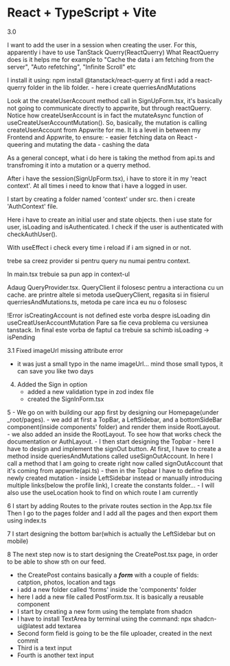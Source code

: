 # React + TypeScript + Vite

3.0

I want to add the user in a session when creating the user. For this, apparently i have to use TanStack Querry(ReactQuerry)
What ReactQuerry does is it helps me for example to "Cache the data i am fetching from the server", "Auto refetching", "Infinite Scroll" etc

I install it using: npm install @tanstack/react-querry
at first i add a react-querry folder in the lib folder.
    - here i create querriesAndMutations

Look at the createUserAccount method call in SignUpForm.tsx, it's basically not going to communicate directly to appwrite,
but through reactQuerry. Notice how createUserAccount is in fact the mutateAsync function of useCreateUserAccountMutation().
So, basically, the mutation is calling createUserAccount from Appwrite for me.
It is a level in between my Frontend and Appwrite, to ensure:
    - easier fetching data on React
    - queering and mutating the data
    - cashing the data

As a general concept, what i do here is taking the method from api.ts and transfroming it into a mutation or a querry method.

After i have the session(SignUpForm.tsx), i have to store it in my 'react context'. At all times i need to know that i have
a logged in user.

I start by creating a folder named 'context' under src.
then i create 'AuthContext' file.

Here i have to create an initial user and state objects.
then i use state for user, isLoading and isAuthenticated.
I check if the user is authenticated with checkAuthUser().

With useEffect i check every time i reload if i am signed in or not.

trebe sa creez provider si pentru query nu numai pentru context.


In main.tsx trebuie sa pun app in context-ul <AuthProvider>

Adaug QueryProvider.tsx. QueryClient il folosesc pentru a interactiona cu un cache.
are printre altele si metoda useQueryClient, regasita si in fisierul querriesAndMutations.ts, metoda 
pe care inca eu nu o folosesc

!Error
isCreatingAccount is not defined
este vorba despre isLoading din useCreatUserAccountMutation
Pare sa fie ceva problema cu versiunea tanstack.
In final este vorba de faptul ca trebuie sa schimb isLoading -> isPending


3.1 Fixed imageUrl missing attribute error
- it was just a small typo in the name imageUrl... mind those small typos, it can save you like two days

4. Added the Sign in option
    - added a new validation type in zod index file
    - created the SignInForm.tsx

5 - We go on with building our app first by designing our Homepage(under _root/pages).
    - we add at first a TopBar, a LeftSidebar, and a bottomSideBar component(inside components' folder)
      and render them inside RootLayout.
    - we also added an <Outlet /> inside the RootLayout. To see how that works check the documentation or AuthLayout.
    - I then start designing the Topbar
        - here I have to design and implement the signOut button. At first, I have to create a method inside
          queriesAndMutations called useSignOutAccount. In here I call a method that I am going to create right now called
          signOutAccount that it's coming from appwrite(api.ts)
        - then in the Topbar I have to define this newly created mutation
    - inside LeftSidebar instead or manually introducing multiple links(below the profile link),
      I create the constants folder...
    - I will also use the useLocation hook to find on which route I am currently

6  I start by adding Routes to the private routes section in the App.tsx file
    Then I go to the pages folder and I add all the pages and then export them using index.ts

7 I start designing the bottom bar(which is actually the LeftSidebar but on mobile)

8   The next step now is to start designing the CreatePost.tsx page, in order to be able to show sth on
    our feed.
- the CreatePost contains basically a _**form**_ with a couple of fields: catption, photos, location and tags
- i add a new folder called 'forms' inside the 'components' folder
- here I add a new file called PostForm.tsx. It is basically a reusable component
- I start by creating a new form using the template from shadcn
- I have to install TextArea by terminal using the command: npx shadcn-ui@latest add textarea
- Second form field is going to be the file uploader, created in the next commit
- Third is a text input
- Fourth is another text input